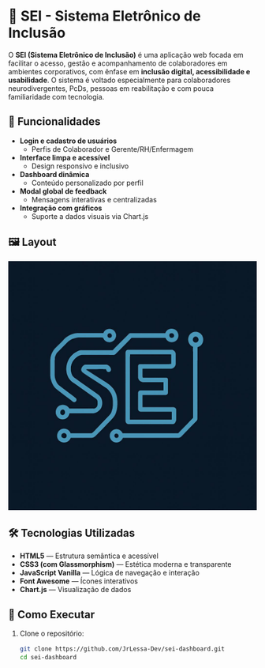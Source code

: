 # 💼 SEI - Sistema Eletrônico de Inclusão

O **SEI (Sistema Eletrônico de Inclusão)** é uma aplicação web focada em facilitar o acesso, gestão e acompanhamento de colaboradores em ambientes corporativos, com ênfase em **inclusão digital, acessibilidade e usabilidade**. O sistema é voltado especialmente para colaboradores neurodivergentes, PcDs, pessoas em reabilitação e com pouca familiaridade com tecnologia.

## 🧩 Funcionalidades

- **Login e cadastro de usuários**
  - Perfis de Colaborador e Gerente/RH/Enfermagem
- **Interface limpa e acessível**
  - Design responsivo e inclusivo
- **Dashboard dinâmica**
  - Conteúdo personalizado por perfil
- **Modal global de feedback**
  - Mensagens interativas e centralizadas
- **Integração com gráficos**
  - Suporte a dados visuais via Chart.js

## 🖼️ Layout

![Tela de Login](logo.jpg)

## 🛠️ Tecnologias Utilizadas

- **HTML5** — Estrutura semântica e acessível
- **CSS3 (com Glassmorphism)** — Estética moderna e transparente
- **JavaScript Vanilla** — Lógica de navegação e interação
- **Font Awesome** — Ícones interativos
- **Chart.js** — Visualização de dados

## 🚀 Como Executar

1. Clone o repositório:
   ```bash
   git clone https://github.com/JrLessa-Dev/sei-dashboard.git
   cd sei-dashboard
